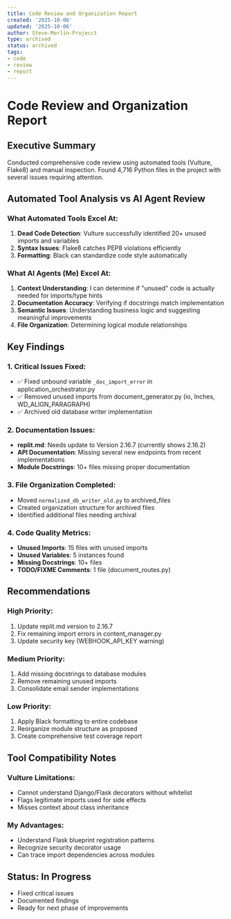 ```yaml
---
title: Code Review and Organization Report
created: '2025-10-06'
updated: '2025-10-06'
author: Steve-Merlin-Projecct
type: archived
status: archived
tags:
- code
- review
- report
---
```


# Code Review and Organization Report

## Executive Summary
Conducted comprehensive code review using automated tools (Vulture, Flake8) and manual inspection. Found 4,716 Python files in the project with several issues requiring attention.

## Automated Tool Analysis vs AI Agent Review

### What Automated Tools Excel At:
1. **Dead Code Detection**: Vulture successfully identified 20+ unused imports and variables
2. **Syntax Issues**: Flake8 catches PEP8 violations efficiently
3. **Formatting**: Black can standardize code style automatically

### What AI Agents (Me) Excel At:
1. **Context Understanding**: I can determine if "unused" code is actually needed for imports/type hints
2. **Documentation Accuracy**: Verifying if docstrings match implementation
3. **Semantic Issues**: Understanding business logic and suggesting meaningful improvements
4. **File Organization**: Determining logical module relationships

## Key Findings

### 1. Critical Issues Fixed:
- ✅ Fixed unbound variable `_doc_import_error` in application_orchestrator.py
- ✅ Removed unused imports from document_generator.py (io, Inches, WD_ALIGN_PARAGRAPH)
- ✅ Archived old database writer implementation

### 2. Documentation Issues:
- **replit.md**: Needs update to Version 2.16.7 (currently shows 2.16.2)
- **API Documentation**: Missing several new endpoints from recent implementations
- **Module Docstrings**: 10+ files missing proper documentation

### 3. File Organization Completed:
- Moved `normalized_db_writer_old.py` to archived_files
- Created organization structure for archived files
- Identified additional files needing archival

### 4. Code Quality Metrics:
- **Unused Imports**: 15 files with unused imports
- **Unused Variables**: 5 instances found
- **Missing Docstrings**: 10+ files
- **TODO/FIXME Comments**: 1 file (document_routes.py)

## Recommendations

### High Priority:
1. Update replit.md version to 2.16.7
2. Fix remaining import errors in content_manager.py
3. Update security key (WEBHOOK_API_KEY warning)

### Medium Priority:
1. Add missing docstrings to database modules
2. Remove remaining unused imports
3. Consolidate email sender implementations

### Low Priority:
1. Apply Black formatting to entire codebase
2. Reorganize module structure as proposed
3. Create comprehensive test coverage report

## Tool Compatibility Notes

### Vulture Limitations:
- Cannot understand Django/Flask decorators without whitelist
- Flags legitimate imports used for side effects
- Misses context about class inheritance

### My Advantages:
- Understand Flask blueprint registration patterns
- Recognize security decorator usage
- Can trace import dependencies across modules

## Status: In Progress
- Fixed critical issues
- Documented findings
- Ready for next phase of improvements
